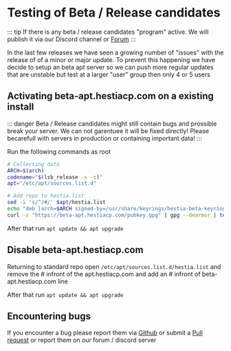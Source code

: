 # Testing of Beta / Release candidates

::: tip
If there is any beta / release candidates "program" active. We will publish it via our Discord channel or [Forum](https://forum.hestiacp.com)
:::

In the last few releases we have seen a growing number of "issues" with the release of of a minor or major update. To prevent this happening we have decide to setup an beta apt server so we can push more regular updates that are unstable but test at a larger "user" group then only 4 or 5 users

## Activating beta-apt.hestiacp.com on a existing install

::: danger
Beta / Release candidates might still contain bugs and prossible break your server. We can not garentuee it will be fixed directly! Please becarefull with servers in production or containing important data! 
:::

Run the following commands as root
```bash
# Collecting data
ARCH=$(arch)
codename="$(lsb_release -s -c)"
apt="/etc/apt/sources.list.d"

# Add repo to hestia.list
sed -i 's/^/#/' $apt/hestia.list
echo "deb [arch=$ARCH signed-by=/usr/share/keyrings/hestia-beta-keyring.gpg] https://beta-apt.hestiacp.com/ $codename main" >> $apt/hestia.list
curl -s "https://beta-apt.hestiacp.com/pubkey.gpg" | gpg --dearmor | tee /usr/share/keyrings/hestia-beta-keyring.gpg  >/dev/null 2>&1
```

After that run `apt update && apt upgrade`

## Disable beta-apt.hestiacp.com 

Returning to standard repo open  `/etc/apt/sources.list.d/hestia.list` and remove the # infront of the apt.hestiacp.com and add an # infront of beta-apt.hestiacp.com line

After that run `apt update && apt upgrade`

## Encountering bugs

If you encounter a bug please report them via [Github](https://github.com/hestiacp/hestiacp/issues/new/choose) or submit a [Pull request](https://github.com/hestiacp/hestiacp/pulls) or report them on our forum / discord server
